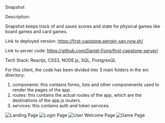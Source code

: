 Snapshot

Description: 

Snapshot keeps track of and saves scores and state for physical games like board games and card games.

Link to deployed version: https://first-capstone.pengin-san.now.sh/

Link to server code: https://github.com/Daniel-Fong/first-capstone-server/

Tech Stack: Reactjs, CSS3, NODE.js, SQL, PostgresQL

For this client, the code has been divided into 3 main folders in the src directory:
  1. components: this contains forms, lists and other componenents used to render the pages of the app.
  2. routes: this contains the actual routes of the app, which are the destinations of the app.js routers.
  3. services: this contains auth and token services. 
  
  ![Landing Page](https://i.imgur.com/FrQCxHL.png)
  ![Login Page](https://i.imgur.com/2aMMWkO.png)
  ![User Welcome Page](https://i.imgur.com/B0JqiZQ.png)
  ![Game Page](https://i.imgur.com/NOOT5KD.png)
